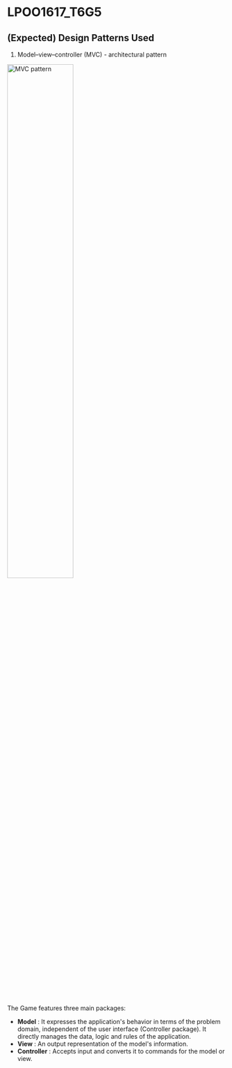 # LPOO1617_T6G5

## (Expected) Design Patterns Used
1. Model–view–controller (MVC) - architectural pattern
<img alt="MVC pattern" src="https://cloud.githubusercontent.com/assets/13498941/25564480/f6cd9b1a-2dab-11e7-8815-7a04fd35cfd7.png" width="55%">

The Game features three main packages:
+ **Model** : It expresses the application's behavior in terms of the problem domain, independent of the user interface (Controller package). It directly manages the data, logic and rules of the application.
+ **View** : An output representation of the model's information.
+ **Controller** : Accepts input and converts it to commands for the model or view.
